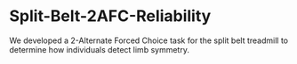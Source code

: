 # Split-Belt-2AFC-Reliability

We developed a 2-Alternate Forced Choice task for the split belt treadmill to determine how individuals detect limb symmetry.  
